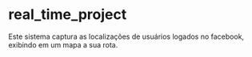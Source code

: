 # real_time_project
Este sistema captura as localizações de usuários logados no facebook, exibindo em um mapa a sua rota.
